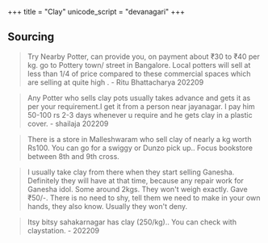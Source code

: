 +++
title = "Clay"
unicode_script = "devanagari"
+++

## Sourcing
> Try Nearby Potter, can provide you, on payment about ₹30 to ₹40 per kg. go to Pottery town/ street in Bangalore. Local potters will sell at less than 1/4 of price compared to these commercial spaces which are selling at quite high .  - Ritu Bhattacharya 202209

> Any Potter who sells clay pots usually takes advance and gets it as per your requirement.I get it from a person near jayanagar. I pay him 50-100 rs 2-3 days whenever u require and he gets clay in a plastic cover. - shailaja 202209

> There is a store in Malleshwaram who sell clay of nearly a kg worth Rs100.
You can go for a swiggy or Dunzo pick up.. Focus bookstore between 8th and 9th cross.

> I usually take clay from there when they start selling Ganesha. Definitely they will have at that time, because any repair work for Ganesha idol. Some around 2kgs. They won't weigh exactly. Gave ₹50/-. There is no need to shy, tell them we need to make in your own hands, they also know. Usually they won't deny. 

> Itsy bitsy sahakarnagar has clay (250/kg).. You can check with claystation. - 202209